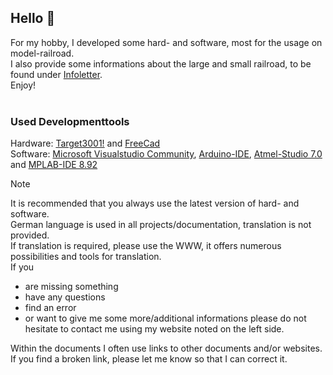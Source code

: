 ## Hello :steam_locomotive:

For my hobby, I developed some hard- and software, most for the usage on model-railroad.<br>
I also provide some informations about the large and small railroad, to be found under [Infoletter](https://github.com/Kruemelbahn/Infoletter).<br>
Enjoy!<br>
<br>
### Used Developmenttools
Hardware: [Target3001!](https://www.ibfriedrich.com/) and [FreeCad](https://www.freecad.org/)<br>
Software: [Microsoft Visualstudio Community](https://visualstudio.microsoft.com/de/vs/community/), [Arduino-IDE](https://www.arduino.cc/), [Atmel-Studio 7.0](https://ww1.microchip.com/downloads/aemDocuments/documents/DEV/ProductDocuments/SoftwareTools/as-installer-7.0.2594-full.exe) and [MPLAB-IDE 8.92](https://www.microchip.com/en-us/tools-resources/archives/mplab-ecosystem)<br> 

> [!NOTE]
> It is recommended that you always use the latest version of hard- and software.<br>
> German language is used in all projects/documentation, translation is not provided.<br>
> If translation is required, please use the WWW, it offers numerous possibilities and tools for translation.<br>
> If you
> - are missing something 
> - have any questions
> - find an error
> - or want to give me some more/additional informations
> please do not hesitate to contact me using my website noted on the left side.
>
> Within the documents I often use links to other documents and/or websites. If you find a broken link, please let me know so that I can correct it. 

